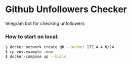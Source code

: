 # Github Unfollowers Checker

telegram bot for checking unfollowers

### How to start on local:

```bash
$ docker network create gh --subnet 172.4.4.0/24
$ cp env.example .env
$ docker-compose up --build
```